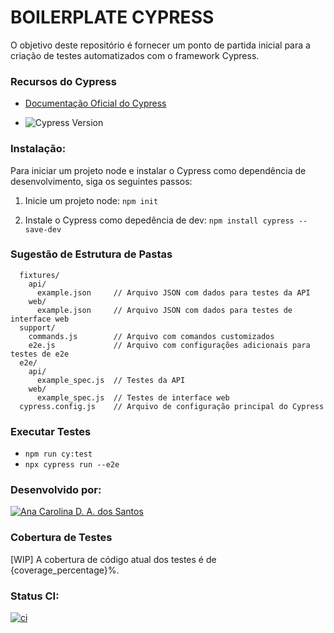 # BOILERPLATE CYPRESS

O objetivo deste repositório é fornecer um ponto de partida inicial para a criação de testes automatizados com o framework Cypress.

### Recursos do Cypress
- [Documentação Oficial do Cypress](https://docs.cypress.io/guides/core-concepts/introduction-to-cypress)

- ![Cypress Version](https://img.shields.io/badge/cypress-12.8.1-brightgreen)


### Instalação:
Para iniciar um projeto node e instalar o Cypress como dependência de desenvolvimento, siga os seguintes passos:

1. Inicie um projeto node:
```npm init```

2. Instale o Cypress como depedência de dev:
```npm install cypress --save-dev```
### Sugestão de Estrutura de Pastas

```cypress/
  fixtures/
    api/
      example.json     // Arquivo JSON com dados para testes da API
    web/
      example.json     // Arquivo JSON com dados para testes de interface web
  support/
    commands.js        // Arquivo com comandos customizados
    e2e.js             // Arquivo com configurações adicionais para testes de e2e
  e2e/
    api/
      example_spec.js  // Testes da API
    web/
      example_spec.js  // Testes de interface web
  cypress.config.js    // Arquivo de configuração principal do Cypress
```
### Executar Testes

- ```npm run cy:test```
- ```npx cypress run --e2e```

### Desenvolvido por:
[![Ana Carolina D. A. dos Santos](https://img.shields.io/badge/GitHub-Perfil-%23181717?logo=github)](https://github.com/AnacAntunes/)

### Cobertura de Testes

[WIP] A cobertura de código atual dos testes é de {coverage_percentage}%.

### Status CI:

[![ci](https://github.com/AnacAntunes/cypress_initial/actions/workflows/ci.yml/badge.svg)](https://github.com/AnacAntunes/cypress_initial/actions/workflows/ci.yml)
